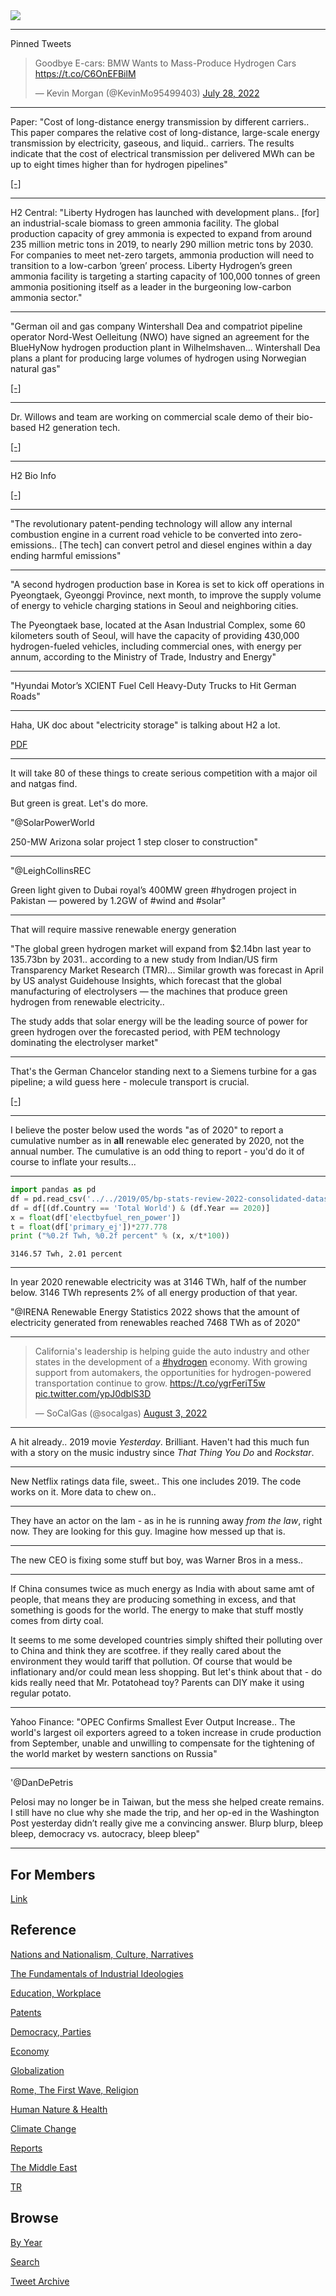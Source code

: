 <img src="https://drive.google.com/uc?export=view&id=1B2wf9R7AMH1d7Vw6e2mucLbIQ5NSjir7"/>

---

Pinned Tweets

<blockquote class="twitter-tweet"><p lang="en" dir="ltr">Goodbye E-cars: BMW Wants to Mass-Produce Hydrogen Cars <a href="https://t.co/C6OnEFBilM">https://t.co/C6OnEFBilM</a></p>&mdash; Kevin Morgan (@KevinMo95499403) <a href="https://twitter.com/KevinMo95499403/status/1552561038775799809?ref_src=twsrc%5Etfw">July 28, 2022</a></blockquote> <script async src="https://platform.twitter.com/widgets.js" charset="utf-8"></script>

---

Paper: "Cost of long-distance energy transmission by different
carriers.. This paper compares the relative cost of long-distance,
large-scale energy transmission by electricity, gaseous, and liquid..
carriers. The results indicate that the cost of electrical
transmission per delivered MWh can be up to eight times higher than
for hydrogen pipelines"

[[-]](https://www.ncbi.nlm.nih.gov/pmc/articles/PMC8661478/)

---

H2 Central: "Liberty Hydrogen has launched with development
plans.. [for] an industrial-scale biomass to green ammonia
facility. The global production capacity of grey ammonia is expected
to expand from around 235 million metric tons in 2019, to nearly 290
million metric tons by 2030. For companies to meet net-zero targets,
ammonia production will need to transition to a low-carbon ‘green’
process. Liberty Hydrogen’s green ammonia facility is targeting a
starting capacity of 100,000 tonnes of green ammonia positioning
itself as a leader in the burgeoning low-carbon ammonia sector."

---

"German oil and gas company Wintershall Dea and compatriot pipeline
operator Nord-West Oelleitung (NWO) have signed an agreement for the
BlueHyNow hydrogen production plant in Wilhelmshaven... Wintershall
Dea plans a plant for producing large volumes of hydrogen using
Norwegian natural gas"

[[-]](https://www.offshore-energy.biz/wintershall-dea-and-nwo-to-work-on-bluehynow-hydrogen-production-plant/)

---

Dr. Willows and team are working on commercial scale demo of their bio-based
H2 generation tech.

[[-]](https://arena.gov.au/projects/biological-hydrogen-production/)

---

H2 Bio Info

[[-]](2022/02/h2-biology.html)

---

"The revolutionary patent-pending technology will allow any internal
combustion engine in a current road vehicle to be converted into
zero-emissions.. [The tech] can convert petrol and diesel engines
within a day ending harmful emissions"

---

"A second hydrogen production base in Korea is set to kick off
operations in Pyeongtaek, Gyeonggi Province, next month, to improve
the supply volume of energy to vehicle charging stations in Seoul and
neighboring cities.

The Pyeongtaek base, located at the Asan Industrial Complex, some 60
kilometers south of Seoul, will have the capacity of providing 430,000
hydrogen-fueled vehicles, including commercial ones, with energy per
annum, according to the Ministry of Trade, Industry and Energy"

---

"Hyundai Motor’s XCIENT Fuel Cell Heavy-Duty Trucks to Hit German Roads"

---

Haha, UK doc about "electricity storage" is talking about H2 a lot. 

[PDF](https://assets.publishing.service.gov.uk/government/uploads/system/uploads/attachment_data/file/1095997/benefits-long-duration-electricity-storage.pdf)

---

It will take 80 of these things to create serious competition with a
major oil and natgas find.

But green is great. Let's do more.

"@SolarPowerWorld

250-MW Arizona solar project 1 step closer to construction"

---

"@LeighCollinsREC

Green light given to Dubai royal’s 400MW green \#hydrogen project in
Pakistan — powered by 1.2GW of \#wind and \#solar"

---

That will require massive renewable energy generation

"The global green hydrogen market will expand from $2.14bn last year
to 135.73bn by 2031.. according to a new study from Indian/US firm
Transparency Market Research (TMR)... Similar growth was forecast in
April by US analyst Guidehouse Insights, which forecast that the
global manufacturing of electrolysers — the machines that produce
green hydrogen from renewable electricity..

The study adds that solar energy will be the leading source of power
for green hydrogen over the forecasted period, with PEM technology
dominating the electrolyser market"

---

That's the German Chancelor standing next to a Siemens turbine for a
gas pipeline; a wild guess here - molecule transport is crucial.

[[-]](https://twitter.com/Bundeskanzler/status/1554749662594211841)

---

I believe the poster below used the words "as of 2020" to report a
cumulative number as in **all** renewable elec generated by 2020, not
the annual number. The cumulative is an odd thing to report - you'd do
it of course to inflate your results...

---

```python
import pandas as pd
df = pd.read_csv('../../2019/05/bp-stats-review-2022-consolidated-dataset-panel-format.csv')
df = df[(df.Country == 'Total World') & (df.Year == 2020)]
x = float(df['electbyfuel_ren_power'])
t = float(df['primary_ej'])*277.778
print ("%0.2f Twh, %0.2f percent" % (x, x/t*100))
```

```text
3146.57 Twh, 2.01 percent
```

---

In year 2020 renewable electricity was at 3146 TWh, half of the number
below. 3146 TWh represents 2% of all energy production of that year.

"@IRENA Renewable Energy Statistics 2022 shows that the amount of
electricity generated from renewables reached 7468 TWh as of 2020"

---

<blockquote class="twitter-tweet"><p lang="en" dir="ltr">California&#39;s leadership is helping guide the auto industry and other states in the development of a <a href="https://twitter.com/hashtag/hydrogen?src=hash&amp;ref_src=twsrc%5Etfw">#hydrogen</a> economy. With growing support from automakers, the opportunities for hydrogen-powered transportation continue to grow. <a href="https://t.co/ygrFeriT5w">https://t.co/ygrFeriT5w</a> <a href="https://t.co/ypJ0dblS3D">pic.twitter.com/ypJ0dblS3D</a></p>&mdash; SoCalGas (@socalgas) <a href="https://twitter.com/socalgas/status/1554912361760169984?ref_src=twsrc%5Etfw">August 3, 2022</a></blockquote> <script async src="https://platform.twitter.com/widgets.js" charset="utf-8"></script>

---

A hit already.. 2019 movie *Yesterday*. Brilliant. Haven't had this
much fun with a story on the music industry since *That Thing You Do*
and *Rockstar*.

---

New Netflix ratings data file, sweet.. This one includes 2019. The
code works on it. More data to chew on.. 

---

They have an actor on the lam - as in he is running away *from the
law*, right now. They are looking for this guy. Imagine how messed up
that is.

---

The new CEO is fixing some stuff but boy, was Warner Bros in a mess..

---

If China consumes twice as much energy as India with about same amt of
people, that means they are producing something in excess, and that
something is goods for the world. The energy to make that stuff mostly
comes from dirty coal.

It seems to me some developed countries simply shifted their polluting
over to China and think they are scotfree. if they really cared about
the environment they would tariff that pollution. Of course that would
be inflationary and/or could mean less shopping. But let's think about
that - do kids really need that Mr. Potatohead toy? Parents can DIY make
it using regular potato.

---

Yahoo Finance: "OPEC Confirms Smallest Ever Output Increase.. The
world's largest oil exporters agreed to a token increase in crude
production from September, unable and unwilling to compensate for the
tightening of the world market by western sanctions on Russia"

---

'@DanDePetris

Pelosi may no longer be in Taiwan, but the mess she helped create
remains. I still have no clue why she made the trip, and her op-ed in
the Washington Post yesterday didn’t really give me a convincing
answer. Blurp blurp, bleep bleep, democracy vs. autocracy, bleep
bleep"

---

## For Members

[Link](https://thirdwave-members.herokuapp.com)

## Reference

[Nations and Nationalism, Culture, Narratives](2013/02/nations-and-nationalism.html)

[The Fundamentals of Industrial Ideologies](2011/04/fundamentals-of-industrial-ideologies.html)

[Education, Workplace](2017/09/education-workplace.html)

[Patents](2018/09/patents.html)

[Democracy, Parties](2016/11/democracy.html)

[Economy](2018/05/economy.html)

[Globalization](2018/09/globalization.html)

[Rome, The First Wave, Religion](2017/12/rome.html)

[Human Nature & Health](2020/07/human-nature.html)

[Climate Change](2018/12/climate.html)

[Reports](2019/05/reports.html)

[The Middle East](2019/07/middleeast.html)

[TR](../tr)

## Browse

[By Year](years.html)

[Search](search.html)

[Tweet Archive](tweets/index.html)
